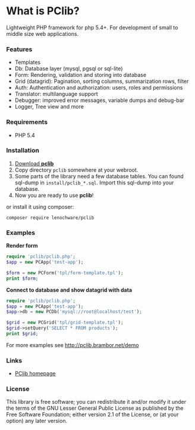 # What is PClib?

Lightweight PHP framework for php 5.4+.
For development of small to middle size web applications.

### Features

* Templates
* Db: Database layer (mysql, pgsql or sql-lite)
* Form: Rendering, validation and storing into database
* Grid (datagrid): Pagination, sorting columns, summarization rows, filter
* Auth: Authentication and authorization: users, roles and permissions
* Translator: multilanguage support
* Debugger: improved error messages, variable dumps and debug-bar
* Logger, Tree view and more


### Requirements
- PHP 5.4

### Installation
1. [Download **pclib**](http://pclib.brambor.net/?r=download)
2. Copy directory `pclib` somewhere at your webroot.
3. Some parts of the library need a few database tables. You can
found sql-dump in `install/pclib_*.sql`. Import this sql-dump into your database.
4. Now you are ready to use **pclib**!

or install it using composer:

	composer require lenochware/pclib

### Examples

**Render form**
```php
require 'pclib/pclib.php';
$app = new PCApp('test-app');

$form = new PCForm('tpl/form-template.tpl');
print $form;
```

**Connect to database and show datagrid with data**
```php
require 'pclib/pclib.php';
$app = new PCApp('test-app');
$app->db = new PCDb('mysql://root@localhost/test');

$grid = new PCGrid('tpl/grid-template.tpl');
$grid->setQuery('SELECT * FROM products');
print $grid;
```

For more examples see http://pclib.brambor.net/demo

### Links
* [PClib homepage](http://pclib.brambor.net/)

### License
This library is free software; you can redistribute it and/or
 modify it under the terms of the GNU Lesser General Public
 License as published by the Free Software Foundation; either
 version 2.1 of the License, or (at your option) any later version.

